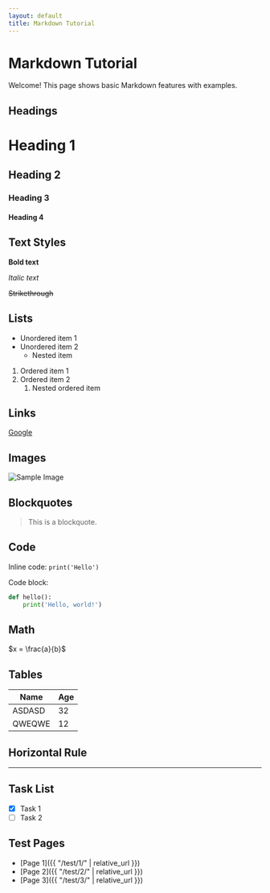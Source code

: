 ```yaml
---
layout: default
title: Markdown Tutorial
---
```


# Markdown Tutorial

Welcome! This page shows basic Markdown features with examples.

## Headings

# Heading 1

## Heading 2

### Heading 3

#### Heading 4

## Text Styles

**Bold text**

_Italic text_

~~Strikethrough~~

## Lists

- Unordered item 1
- Unordered item 2
  - Nested item

1. Ordered item 1
2. Ordered item 2
   1. Nested ordered item

## Links

[Google](https://www.google.com)

## Images

![Sample Image](https://static.wixstatic.com/media/27f4c4_8cb03475d7aa46ad980284ee333d5736~mv2.jpg/v1/fill/w_640,h_784,al_c,q_85,usm_0.66_1.00_0.01,enc_avif,quality_auto/27f4c4_8cb03475d7aa46ad980284ee333d5736~mv2.jpg)

## Blockquotes

> This is a blockquote.

## Code

Inline code: `print('Hello')`

Code block:

```python
def hello():
    print('Hello, world!')
```

## Math

$x = \frac{a}{b}$

## Tables

| Name   | Age |
| ------ | --- |
| ASDASD | 32  |
| QWEQWE | 12  |

## Horizontal Rule

---

## Task List

- [x] Task 1
- [ ] Task 2

## Test Pages

- [Page 1]({{ "/test/1/" | relative_url }})
- [Page 2]({{ "/test/2/" | relative_url }})
- [Page 3]({{ "/test/3/" | relative_url }})
